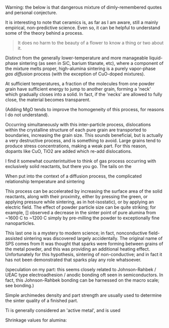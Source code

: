 Warning: the below is that dangerous mixture of dimly-remembered quotes and personal conjecture.



It is interesting to note that ceramics is, as far as I am aware, still a mainly empirical, non-predictive science. Even so, it can be helpful to understand some of the theory behind a process.

> It does no harm to the beauty of a flower to know a thing or two about it.

Distinct from the generally lower-temperature and more manageable liquid-phase sintering (as seen in SiC, barium titanate, etc), where a component of the mixture melts proper, high-alumina sintering is a purely vapor-phase *gas diffusion* process (with the exception of CuO-doped mixtures). 

At sufficient temperatures, a fraction of the molecules from one powder grain have sufficient energy to jump to another grain, forming a 'neck' which gradually closes into a solid. In fact, if the 'necks' are allowed to fully close, the material becomes transparent.

(Adding MgO tends to improve the homogeneity of this process, for reasons I do not understand).

Occurring simultaneously with this inter-particle process, dislocations within the crystalline structure of each pure grain are transported to boundaries, increasing the grain size. This sounds beneficial, but is actually a very destructive process, and is something to avoid. Large grains tend to produce stress concentrations, making a weak part. For this reason, dopants like CuO, TiO2 are added which re-add dislocations. 

I find it somewhat counterintuitive to think of gas process occurring with exclusively solid reactants, but there you go. The tails on the 

When put into the context of a diffusion process, the complicated relationship temperature and sintering



This process can be accelerated by increasing the surface area of the solid reactants, along with their proximity, either by pressing the green, or applying pressure while sintering, as in hot-isostatic), or by applying an electric field. The effect of powder particle size can be quite striking; for example, [] observed a decrease in the sinter point of pure alumina from ~1600 C to ~1200 C simply by pre-milling the powder to exceptionally fine nanoparticles.



This last one is a mystery to modern science; in fact, nonconductive field-assisted sintering was discovered largely accidentally. The original name of SPS comes from It was thought that sparks were forming between grains of the metal powder, and this was providing an additional heating effect. Unfortunately for this hypothesis, sintering of non-conductive; and in fact it has not been demonstrated that sparks play any role whatsoever.

(speculation on my part: this seems closely related to Johnson-Rahbek / UEAC type electroadhesion / anodic bonding oft seen in semiconductors. In fact, this Johnson-Rahbek bonding can be harnessed on the macro scale; see bonding.)



Simple archimedes density and part strength are usually used to determine the sinter quality of a finished part.



Ti is generally considered an 'active metal', and is used 



Shrinkage values for alumina:

